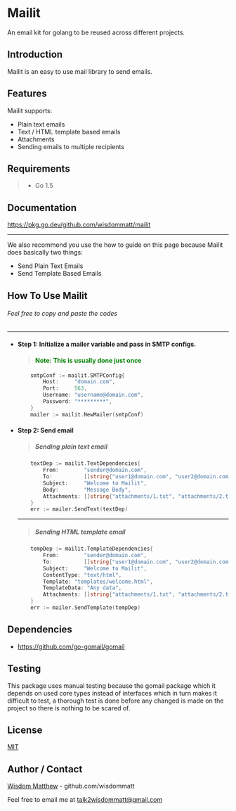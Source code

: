 # Mailit
An email kit for golang to be reused across different projects.

## Introduction
Mailit is an easy to use mail library to send emails.

## Features
Mailit supports:
- Plain text emails
- Text / HTML template based emails
- Attachments
- Sending emails to multiple recipients

## Requirements
> * Go 1.5

## Documentation

https://pkg.go.dev/github.com/wisdommatt/mailit
***
We also recommend you use the how to guide on this page because Mailit does basically two things: 

* Send Plain Text Emails
* Send Template Based Emails

## How To Use Mailit
######  Feel free to copy and paste the codes

***
- #### Step 1: Initialize a mailer variable and pass in SMTP configs.
    > #### <span style="color:green"> Note: This is usually done just once<span>

    ```go
        smtpConf := mailit.SMTPConfig{
            Host:     "domain.com",
            Port:     563,
            Username: "username@domain.com",
            Password: "*********",
        }
        mailer := mailit.NewMailer(smtpConf)
    ```

- #### Step 2: Send email 
    > ##### Sending plain text email

    ```go
        textDep := mailit.TextDependencies{
            From:        "sender@domain.com",
            To:          []string{"user1@domain.com", "user2@domain.com", "user3@domain.com"},
            Subject:     "Welcome to Mailit",
            Body:        "Message Body",
            Attachments: []string{"attachments/1.txt", "attachments/2.txt"},
        }
        err := mailer.SendText(textDep)
    ```
    ***

    > ##### Sending HTML template email

    ```go
        tempDep := mailit.TemplateDependencies{
            From:        "sender@domain.com",
            To:          []string{"user1@domain.com", "user2@domain.com", "user3@domain.com"},
            Subject:     "Welcome to Mailit",
            ContentType: "text/html",
            Template: "templates/welcome.html",
            TemplateData: "Any data",
            Attachments: []string{"attachments/1.txt", "attachments/2.txt"},
        }
        err := mailer.SendTemplate(tempDep)
    ```

## Dependencies

- https://github.com/go-gomail/gomail

## Testing

This package uses manual testing because the gomail package which it depends on used core types instead of interfaces which in turn makes it difficult to test, a thorough test is done before any changed is made on the project so there is nothing to be scared of.

## License

[MIT](LICENSE)

## Author / Contact

[Wisdom Matthew](https://wisdommatt.github.io/) - github.com/wisdommatt

Feel free to email me at talk2wisdommatt@gmail.com